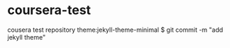 # coursera-test
cousera test repository
theme:jekyll-theme-minimal
$ git commit -m "add jekyll theme"
